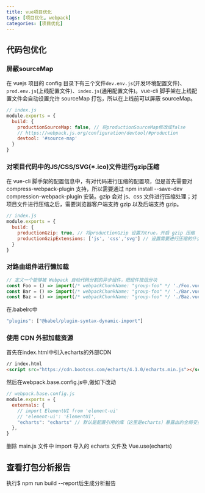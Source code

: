 ```yaml
---
title: vue项目优化
tags: [项目优化, webpack]
categories: [项目优化]
---
```

## 代码包优化
### 屏蔽sourceMap
在 vuejs 项目的 config 目录下有三个文件`dev.env.js`(开发环境配置文件)、`prod.env.js`(上线配置文件)、`index.js`(通用配置文件)。vue-cli 脚手架在上线配置文件会自动设置允许 sourceMap 打包，所以在上线前可以屏蔽 sourceMap。
``` js
// index.js
module.exports = {
  build: {
    productionSourceMap: false, // 将productionSourceMap修改成false
    // https://webpack.js.org/configuration/devtool/#production
    devtool: '#source-map'
  }
}
```
### 对项目代码中的JS/CSS/SVG(*.ico)文件进行gzip压缩
在 vue-cli 脚手架的配置信息中，有对代码进行压缩的配置项，但是首先需要对 compress-webpack-plugin 支持，所以需要通过 npm install --save-dev compression-webpack-plugin 安装。gzip 会对 js、css 文件进行压缩处理；对项目文件进行压缩之后，需要浏览器客户端支持 gzip 以及后端支持 gzip。
``` js
// index.js
module.exports = {
  build: {
    productionGzip: true, // 将productionGzip 设置为true，开启 gzip 压缩
    productionGzipExtensions: ['js', 'css','svg'] // 设置需要进行压缩的什么格式的文件。对于png，jpg，jpeg没有压缩效果
  }
}
```
### 对路由组件进行懒加载
``` js
// 定义一个能够被 Webpack 自动代码分割的异步组件，把组件按组分块
const Foo = () => import(/* webpackChunkName: "group-foo" */ './Foo.vue')
const Bar = () => import(/* webpackChunkName: "group-foo" */ './Bar.vue')
const Baz = () => import(/* webpackChunkName: "group-foo" */ './Baz.vue')
```
在.babelrc中
``` js
"plugins": ["@babel/plugin-syntax-dynamic-import"]
```
### 使用 CDN 外部加载资源
首先在index.html中引入echarts的外部CDN
``` html
// index.html
<script src="https://cdn.bootcss.com/echarts/4.1.0/echarts.min.js"></script>
```
然后在webpack.base.config.js中,做如下改动
``` js
// webpack.base.config.js
module.exports = {
  externals: {
    // import ElementUI from 'element-ui'
    // 'element-ui': 'ElementUI',
    "echarts": "echarts" // 默认是配置引用的库（这里是echarts）暴露出的全局变量
  },
}
```
删除 main.js 文件中 import 导入的 echarts 文件及 Vue.use(echarts)
## 查看打包分析报告
执行$ npm run build --report后生成分析报告
